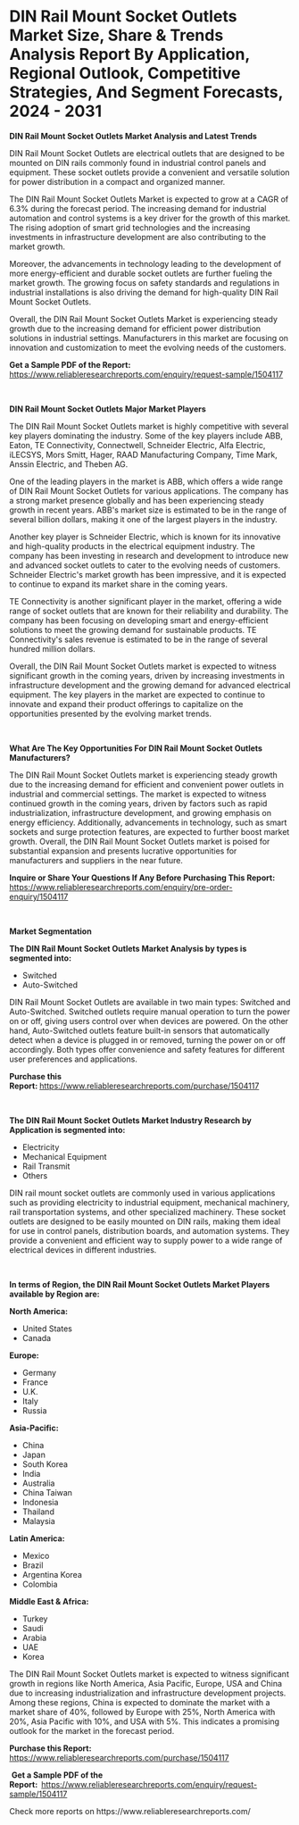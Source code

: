<p><h1>DIN Rail Mount Socket Outlets Market Size, Share & Trends Analysis Report By Application, Regional Outlook, Competitive Strategies, And Segment Forecasts, 2024 - 2031</h1></p><p><strong>DIN Rail Mount Socket Outlets Market Analysis and Latest Trends</strong></p>
<p><p>DIN Rail Mount Socket Outlets are electrical outlets that are designed to be mounted on DIN rails commonly found in industrial control panels and equipment. These socket outlets provide a convenient and versatile solution for power distribution in a compact and organized manner.</p><p>The DIN Rail Mount Socket Outlets Market is expected to grow at a CAGR of 6.3% during the forecast period. The increasing demand for industrial automation and control systems is a key driver for the growth of this market. The rising adoption of smart grid technologies and the increasing investments in infrastructure development are also contributing to the market growth.</p><p>Moreover, the advancements in technology leading to the development of more energy-efficient and durable socket outlets are further fueling the market growth. The growing focus on safety standards and regulations in industrial installations is also driving the demand for high-quality DIN Rail Mount Socket Outlets.</p><p>Overall, the DIN Rail Mount Socket Outlets Market is experiencing steady growth due to the increasing demand for efficient power distribution solutions in industrial settings. Manufacturers in this market are focusing on innovation and customization to meet the evolving needs of the customers.</p></p>
<p><strong>Get a Sample PDF of the Report:&nbsp;</strong> <a href="https://www.reliableresearchreports.com/enquiry/request-sample/1504117">https://www.reliableresearchreports.com/enquiry/request-sample/1504117</a></p>
<p>&nbsp;</p>
<p><strong>DIN Rail Mount Socket Outlets Major Market Players</strong></p>
<p><p>The DIN Rail Mount Socket Outlets market is highly competitive with several key players dominating the industry. Some of the key players include ABB, Eaton, TE Connectivity, Connectwell, Schneider Electric, Alfa Electric, iLECSYS, Mors Smitt, Hager, RAAD Manufacturing Company, Time Mark, Anssin Electric, and Theben AG.</p><p>One of the leading players in the market is ABB, which offers a wide range of DIN Rail Mount Socket Outlets for various applications. The company has a strong market presence globally and has been experiencing steady growth in recent years. ABB's market size is estimated to be in the range of several billion dollars, making it one of the largest players in the industry.</p><p>Another key player is Schneider Electric, which is known for its innovative and high-quality products in the electrical equipment industry. The company has been investing in research and development to introduce new and advanced socket outlets to cater to the evolving needs of customers. Schneider Electric's market growth has been impressive, and it is expected to continue to expand its market share in the coming years.</p><p>TE Connectivity is another significant player in the market, offering a wide range of socket outlets that are known for their reliability and durability. The company has been focusing on developing smart and energy-efficient solutions to meet the growing demand for sustainable products. TE Connectivity's sales revenue is estimated to be in the range of several hundred million dollars.</p><p>Overall, the DIN Rail Mount Socket Outlets market is expected to witness significant growth in the coming years, driven by increasing investments in infrastructure development and the growing demand for advanced electrical equipment. The key players in the market are expected to continue to innovate and expand their product offerings to capitalize on the opportunities presented by the evolving market trends.</p></p>
<p>&nbsp;</p>
<p><strong>What Are The Key Opportunities For DIN Rail Mount Socket Outlets Manufacturers?</strong></p>
<p><p>The DIN Rail Mount Socket Outlets market is experiencing steady growth due to the increasing demand for efficient and convenient power outlets in industrial and commercial settings. The market is expected to witness continued growth in the coming years, driven by factors such as rapid industrialization, infrastructure development, and growing emphasis on energy efficiency. Additionally, advancements in technology, such as smart sockets and surge protection features, are expected to further boost market growth. Overall, the DIN Rail Mount Socket Outlets market is poised for substantial expansion and presents lucrative opportunities for manufacturers and suppliers in the near future.</p></p>
<p><strong>Inquire or Share Your Questions If Any Before Purchasing This Report:</strong> <a href="https://www.reliableresearchreports.com/enquiry/pre-order-enquiry/1504117">https://www.reliableresearchreports.com/enquiry/pre-order-enquiry/1504117</a></p>
<p>&nbsp;</p>
<p><strong>Market Segmentation</strong></p>
<p><strong>The DIN Rail Mount Socket Outlets Market Analysis by types is segmented into:</strong></p>
<p><ul><li>Switched</li><li>Auto-Switched</li></ul></p>
<p><p>DIN Rail Mount Socket Outlets are available in two main types: Switched and Auto-Switched. Switched outlets require manual operation to turn the power on or off, giving users control over when devices are powered. On the other hand, Auto-Switched outlets feature built-in sensors that automatically detect when a device is plugged in or removed, turning the power on or off accordingly. Both types offer convenience and safety features for different user preferences and applications.</p></p>
<p><strong>Purchase this Report:&nbsp;</strong><a href="https://www.reliableresearchreports.com/purchase/1504117">https://www.reliableresearchreports.com/purchase/1504117</a></p>
<p>&nbsp;</p>
<p><strong>The DIN Rail Mount Socket Outlets Market Industry Research by Application is segmented into:</strong></p>
<p><ul><li>Electricity</li><li>Mechanical Equipment</li><li>Rail Transmit</li><li>Others</li></ul></p>
<p><p>DIN rail mount socket outlets are commonly used in various applications such as providing electricity to industrial equipment, mechanical machinery, rail transportation systems, and other specialized machinery. These socket outlets are designed to be easily mounted on DIN rails, making them ideal for use in control panels, distribution boards, and automation systems. They provide a convenient and efficient way to supply power to a wide range of electrical devices in different industries.</p></p>
<p>&nbsp;</p>
<p><strong>In terms of Region, the DIN Rail Mount Socket Outlets Market Players available by Region are:</strong></p>
<p>
    <p> <strong> North America: </strong>
        <ul>
            <li>United States</li>
            <li>Canada</li>
        </ul>
        </p> 
    <p> <strong> Europe: </strong>
        <ul>
            <li>Germany</li>
            <li>France</li>
            <li>U.K.</li>
            <li>Italy</li>
            <li>Russia</li>
        </ul>
        </p> 
    <p> <strong> Asia-Pacific: </strong>
        <ul>
            <li>China</li>
            <li>Japan</li>
            <li>South Korea</li>
            <li>India</li>
            <li>Australia</li>
            <li>China Taiwan</li>
            <li>Indonesia</li>
            <li>Thailand</li>
            <li>Malaysia</li>
        </ul>
        </p> 
    <p> <strong> Latin America: </strong>
        <ul>
            <li>Mexico</li>
            <li>Brazil</li>
            <li>Argentina Korea</li>
            <li>Colombia</li>
        </ul>
        </p> 
    <p> <strong> Middle East & Africa: </strong>
        <ul>
            <li>Turkey</li>
            <li>Saudi</li>
            <li>Arabia</li>
            <li>UAE</li>
            <li>Korea</li>
        </ul>
    </p>
    </p>
<p><p>The DIN Rail Mount Socket Outlets market is expected to witness significant growth in regions like North America, Asia Pacific, Europe, USA and China due to increasing industrialization and infrastructure development projects. Among these regions, China is expected to dominate the market with a market share of 40%, followed by Europe with 25%, North America with 20%, Asia Pacific with 10%, and USA with 5%. This indicates a promising outlook for the market in the forecast period.</p></p>
<p><strong>Purchase this Report: </strong><a href="https://www.reliableresearchreports.com/purchase/1504117">https://www.reliableresearchreports.com/purchase/1504117</a></p>
<p>&nbsp;<strong>Get a Sample PDF of the Report:&nbsp;&nbsp;</strong><a href="https://www.reliableresearchreports.com/enquiry/request-sample/1504117">https://www.reliableresearchreports.com/enquiry/request-sample/1504117</a></p>
<p><strong></strong></p>
<p>Check more reports on https://www.reliableresearchreports.com/</p>